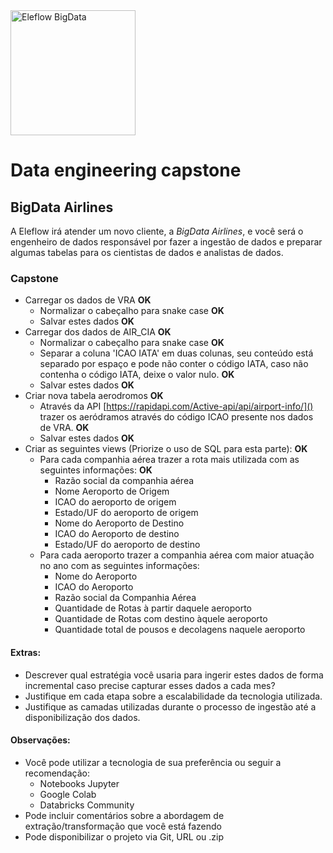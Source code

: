 <img src="https://cdn.eleflow.com.br/ef-web/wp-content/uploads/2016/08/21181642/Eleflow.png" alt="Eleflow BigData" width="200"/>

# Data engineering capstone

## BigData Airlines

A Eleflow irá atender um novo cliente, a _BigData Airlines_, e você será o engenheiro de dados responsável por fazer a ingestão de dados e preparar algumas tabelas para os cientistas de dados e analistas de dados. 

### Capstone

- Carregar os dados de VRA **OK**
  - Normalizar o cabeçalho para snake case **OK**
  - Salvar estes dados **OK**
- Carregar dos dados de AIR_CIA **OK**
  - Normalizar o cabeçalho para snake case **OK**
  - Separar a coluna 'ICAO IATA' em duas colunas, seu conteúdo está separado por espaço e pode não conter o código IATA, caso não contenha o código IATA, deixe o valor nulo. **OK**
  - Salvar estes dados **OK**
- Criar nova tabela aerodromos **OK**
  - Através da API [https://rapidapi.com/Active-api/api/airport-info/]() trazer os aeródramos através do código ICAO presente nos dados de VRA. **OK**
  - Salvar estes dados **OK**
- Criar as seguintes views (Priorize o uso de SQL para esta parte): **OK**
  - Para cada companhia aérea trazer a rota mais utilizada com as seguintes informações: **OK**
    - Razão social da companhia aérea
    - Nome Aeroporto de Origem
    - ICAO do aeroporto de origem
    - Estado/UF do aeroporto de origem
    - Nome do Aeroporto de Destino
    - ICAO do Aeroporto de destino
    - Estado/UF do aeroporto de destino
  - Para cada aeroporto trazer a companhia aérea com maior atuação no ano com as seguintes informações:
    - Nome do Aeroporto
    - ICAO do Aeroporto
    - Razão social da Companhia Aérea
    - Quantidade de Rotas à partir daquele aeroporto
    - Quantidade de Rotas com destino àquele aeroporto
    - Quantidade total de pousos e decolagens naquele aeroporto

#### Extras:
  - Descrever qual estratégia você usaria para ingerir estes dados de forma incremental caso precise capturar esses dados a cada mes?
  - Justifique em cada etapa sobre a escalabilidade da tecnologia utilizada.
  - Justifique as camadas utilizadas durante o processo de ingestão até a disponibilização dos dados.

#### Observações:
   - Você pode utilizar a tecnologia de sua preferência ou seguir a recomendação:
     - Notebooks Jupyter
     - Google Colab
     - Databricks Community
   - Pode incluir comentários sobre a abordagem de extração/transformação que você está fazendo
   - Pode disponibilizar o projeto via Git, URL ou .zip
